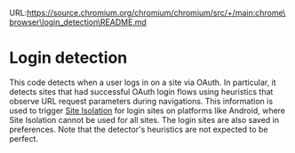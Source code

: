 URL:https://source.chromium.org/chromium/chromium/src/+/main:chrome\browser\login_detection\README.md
# Login detection

This code detects when a user logs in on a site via OAuth.  In particular,
it detects sites that had successful OAuth login flows using heuristics
that observe URL request parameters during navigations.  This information
is used to trigger [Site
Isolation](https://www.chromium.org/Home/chromium-security/site-isolation/)
for login sites on platforms like Android, where Site Isolation cannot be
used for all sites.  The login sites are also saved in preferences.  Note
that the detector's heuristics are not expected to be perfect.
